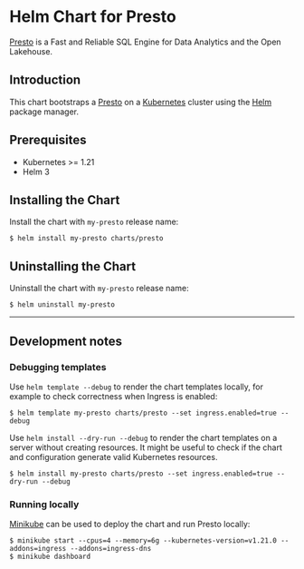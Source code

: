 # Helm Chart for Presto
[Presto](https://prestodb.io) is a Fast and Reliable SQL Engine for Data Analytics and the Open Lakehouse.

## Introduction
This chart bootstraps a [Presto](https://github.com/prestodb/presto) on a [Kubernetes](https://kubernetes.io) cluster using the [Helm](https://helm.sh) package manager.

## Prerequisites
- Kubernetes >= 1.21
- Helm 3

## Installing the Chart
Install the chart with `my-presto` release name:
```shell
$ helm install my-presto charts/presto
```

## Uninstalling the Chart
Uninstall the chart with `my-presto` release name:
```shell
$ helm uninstall my-presto
```

---
## Development notes

### Debugging templates
Use `helm template --debug` to render the chart templates locally, for example to check correctness when Ingress is enabled:
```shell
$ helm template my-presto charts/presto --set ingress.enabled=true --debug
```

Use `helm install --dry-run --debug` to render the chart templates on a server without creating resources.
It might be useful to check if the chart and configuration generate valid Kubernetes resources.
```shell
$ helm install my-presto charts/presto --set ingress.enabled=true --dry-run --debug
```

### Running locally
[Minikube](https://minikube.sigs.k8s.io) can be used to deploy the chart and run Presto locally:
```shell
$ minikube start --cpus=4 --memory=6g --kubernetes-version=v1.21.0 --addons=ingress --addons=ingress-dns
$ minikube dashboard
```
